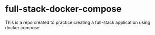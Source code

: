 # full-stack-docker-compose
This is a repo created to practice creating a full-stack application using docker compose
